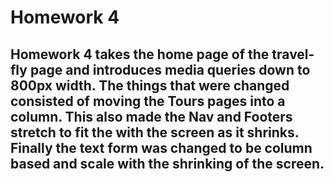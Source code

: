 # Homework 4

## Homework 4 takes the home page of the travel-fly page and introduces media queries down to 800px width. The things that were changed consisted of moving the Tours pages into a column. This also made the Nav and Footers stretch to fit the with the screen as it shrinks. Finally the text form was changed to be column based and scale with the shrinking of the screen.
